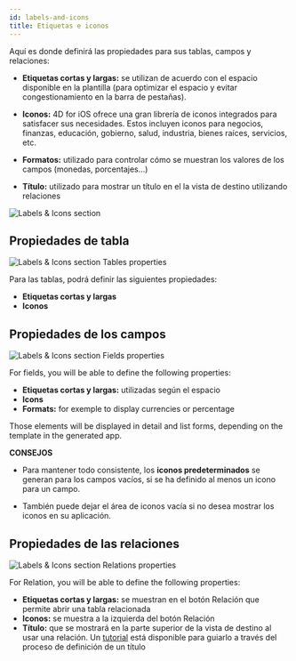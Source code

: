 ```yaml
---
id: labels-and-icons
title: Etiquetas e iconos
---
```


Aquí es donde definirá las propiedades para sus tablas, campos y relaciones:

* **Etiquetas cortas y largas:** se utilizan de acuerdo con el espacio disponible en la plantilla (para optimizar el espacio y evitar congestionamiento en la barra de pestañas).
* **Iconos:** 4D for iOS ofrece una gran librería de iconos integrados para satisfacer sus necesidades. Estos incluyen iconos para negocios, finanzas, educación, gobierno, salud, industria, bienes raíces, servicios, etc.

* **Formatos:** utilizado para controlar cómo se muestran los valores de los campos (monedas, porcentajes...)

* **Título:** utilizado para mostrar un título en el la vista de destino utilizando relaciones

![Labels & Icons section](assets/en/project-editor/Labels-&-icons-section-4D-for-iOS.png)

## Propiedades de tabla

![Labels & Icons section Tables properties](assets/en/project-editor/Tables-properties-Labels-icons-section-4D-for-iOS.png)

Para las tablas, podrá definir las siguientes propiedades:

* **Etiquetas cortas y largas**
* **Iconos**

## Propiedades de los campos

![Labels & Icons section Fields properties](assets/en/project-editor/Fields-properties-Labels-icons-section-4D-for-iOS.png)

For fields, you will be able to define the following properties:

* **Etiquetas cortas y largas:** utilizadas según el espacio
* **Icons**
* **Formats:** for exemple to display currencies or percentage

Those elements will be displayed in detail and list forms, depending on the template in the generated app.<div class = "tips"> 

**CONSEJOS**

* Para mantener todo consistente, los **iconos predeterminados** se generan para los campos vacíos, si se ha definido al menos un icono para un campo.

* También puede dejar el área de iconos vacía si no desea mostrar los iconos en su aplicación.</div> 

## Propiedades de las relaciones

![Labels & Icons section Relations properties](assets/en/project-editor/Relations-properties-Labels-icons-section-4D-for-iOS.png)

For Relation, you will be able to define the following properties:

* **Etiquetas cortas y largas:** se muestran en el botón Relación que permite abrir una tabla relacionada
* **Iconos:** se muestra a la izquierda del botón Relación
* **Título:** que se mostrará en la parte superior de la vista de destino al usar una relación. Un [tutorial](one-to-many-relations-title-definition.html) está disponible para guiarlo a través del proceso de definición de un título